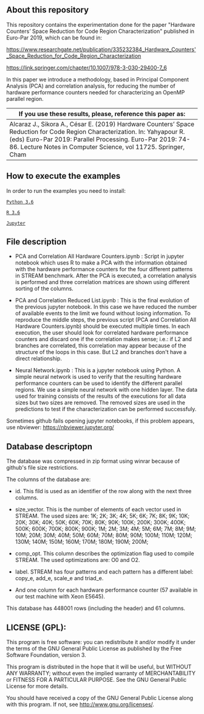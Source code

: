 ## About this repository

This repository contains the experimentation done for the paper "Hardware Counters’ Space Reduction for Code Region Characterization" published in Euro-Par 2019, which can be found in:

https://www.researchgate.net/publication/335232384_Hardware_Counters'_Space_Reduction_for_Code_Region_Characterization

https://link.springer.com/chapter/10.1007/978-3-030-29400-7_6

In this paper we introduce a methodology, based in Principal Component Analysis (PCA) and correlation analysis, for reducing the number of hardware performance counters needed for characterizing an OpenMP parallel region.

|**If you use these results, please, reference this paper as:**|
|-----------------------------------------------------------|
|Alcaraz J., Sikora A., César E. (2019) Hardware Counters’ Space Reduction for Code Region Characterization. In: Yahyapour R. (eds) Euro-Par 2019: Parallel Processing. Euro-Par 2019: 74-86. Lecture Notes in Computer Science, vol 11725. Springer, Cham|


## How to execute the examples

In order to run the examples you need to install:

[`Python 3.6`](https://www.python.org/downloads/)

[`R 3.6`](https://cran.r-project.org/)

[`Jupyter`](https://jupyter.org/)


## File description

* PCA and Correlation All Hardware Counters.ipynb :
	Script in jupyter notebook which uses R to make a PCA with the information obtained with the hardware performance counters for the four different patterns in STREAM benchmark.
	After the PCA is executed, a correlation analysis is performed and three correlation matrices are shown using different sorting of the columns.

* PCA and Correlation Reduced List.ipynb :
	This is the final evolution of the previous jupyter notebook. In this case we have reduced the number of available events to the limit we found without losing information.
	To reproduce the middle steps, the previous script (PCA and Correlation All Hardware Counters.ipynb) should be executed multiple times. In each execution, the user should look for correlated hardware performance counters and discard one if the correlation makes sense; i.e.: if L2 and branches are correlated, this correlation may appear because of the structure of the loops in this case. But L2 and branches don't have a direct relationship.
	
* Neural Network.ipynb :
	This is a jupyter notebook using Python. A simple neural network is used to verify that the resulting hardware performance counters can be used to identify the different parallel regions.
	We use a simple neural network with one hidden layer. The data used for training consists of the results of the executions for all data sizes but two sizes are removed. The removed sizes are used in the predictions to test if the characterization can be performed successfuly.

Sometimes github fails opening jupyter notebooks, if this problem appears, use nbviewer: https://nbviewer.jupyter.org/

## Database descriptopn

The database was compressed in zip format using winrar because of github's file size restrictions.

The columns of the database are:

* id. This fild is used as an identifier of the row along with the next three columns.

* size_vector. This is the number of elements of each vector used in STREAM. The used sizes are:
	1K; 2K; 3K; 4K; 5K; 6K; 7K; 8K; 9K; 10K; 20K; 30K; 40K; 50K; 60K; 70K; 80K; 90K; 100K; 200K; 300K; 400K; 500K; 600K; 700K; 800K; 900K; 1M; 2M; 3M; 4M; 5M; 6M; 7M; 8M; 9M; 10M; 20M; 30M; 40M; 50M; 60M; 70M; 80M; 90M; 100M; 110M; 120M; 130M; 140M; 150M; 160M; 170M; 180M; 190M; 200M;

* comp_opt. This column describes the optimization flag used to compile STREAM. The used optimizations are: O0 and O2.

* label. STREAM has four patterns and each pattern has a different label: copy_e, add_e, scale_e and triad_e. 

* And one column for each hardware performance counter (57 available in our test machine with Xeon E5645).

This database has 448001 rows (including the header) and 61 columns.

## LICENSE (GPL):

This program is free software: you can redistribute it and/or modify it under the terms of the GNU General Public License as published by the Free Software Foundation, version 3.

This program is distributed in the hope that it will be useful, but WITHOUT ANY WARRANTY; without even the implied warranty of MERCHANTABILITY or FITNESS FOR A PARTICULAR PURPOSE. See the GNU General Public License for more details.
 
You should have received a copy of the GNU General Public License along with this program. If not, see <http://www.gnu.org/licenses/>.
